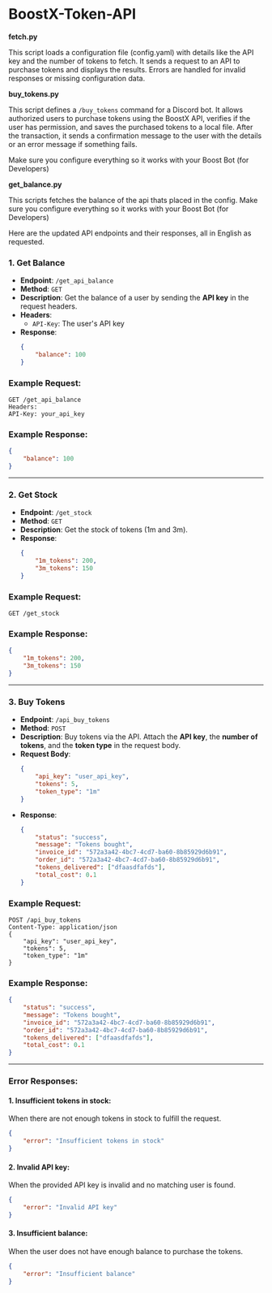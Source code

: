 # BoostX-Token-API

**fetch.py** 

This script loads a configuration file (config.yaml) with details like the API key and the number of tokens to fetch. It sends a request to an API to purchase tokens and displays the results. Errors are handled for invalid responses or missing configuration data.

**buy_tokens.py**

This script defines a `/buy_tokens` command for a Discord bot. It allows authorized users to purchase tokens using the BoostX API, verifies if the user has permission, and saves the purchased tokens to a local file. After the transaction, it sends a confirmation message to the user with the details or an error message if something fails.

Make sure you configure everything so it works with your Boost Bot (for Developers)

**get_balance.py**

This scripts fetches the balance of the api thats placed in the config. Make sure you configure everything so it works with your Boost Bot (for Developers)



Here are the updated API endpoints and their responses, all in English as requested.

### 1. **Get Balance**
- **Endpoint**: `/get_api_balance`
- **Method**: `GET`
- **Description**: Get the balance of a user by sending the **API key** in the request headers.
- **Headers**:
  - `API-Key`: The user's API key
- **Response**:
  ```json
  {
      "balance": 100
  }
  ```

### Example Request:
```http
GET /get_api_balance
Headers:
API-Key: your_api_key
```

### Example Response:
```json
{
    "balance": 100
}
```

---

### 2. **Get Stock**
- **Endpoint**: `/get_stock`
- **Method**: `GET`
- **Description**: Get the stock of tokens (1m and 3m).
- **Response**:
  ```json
  {
      "1m_tokens": 200,
      "3m_tokens": 150
  }
  ```

### Example Request:
```http
GET /get_stock
```

### Example Response:
```json
{
    "1m_tokens": 200,
    "3m_tokens": 150
}
```

---

### 3. **Buy Tokens**
- **Endpoint**: `/api_buy_tokens`
- **Method**: `POST`
- **Description**: Buy tokens via the API. Attach the **API key**, the **number of tokens**, and the **token type** in the request body.
- **Request Body**:
  ```json
  {
      "api_key": "user_api_key",
      "tokens": 5,
      "token_type": "1m"
  }
  ```
- **Response**:
  ```json
  {
      "status": "success",
      "message": "Tokens bought",
      "invoice_id": "572a3a42-4bc7-4cd7-ba60-8b85929d6b91",
      "order_id": "572a3a42-4bc7-4cd7-ba60-8b85929d6b91",
      "tokens_delivered": ["dfaasdfafds"],
      "total_cost": 0.1
  }
  ```

### Example Request:
```http
POST /api_buy_tokens
Content-Type: application/json
{
    "api_key": "user_api_key",
    "tokens": 5,
    "token_type": "1m"
}
```

### Example Response:
```json
{
    "status": "success",
    "message": "Tokens bought",
    "invoice_id": "572a3a42-4bc7-4cd7-ba60-8b85929d6b91",
    "order_id": "572a3a42-4bc7-4cd7-ba60-8b85929d6b91",
    "tokens_delivered": ["dfaasdfafds"],
    "total_cost": 0.1
}
```

---

### Error Responses:

#### 1. **Insufficient tokens in stock**:
When there are not enough tokens in stock to fulfill the request.

```json
{
    "error": "Insufficient tokens in stock"
}
```

#### 2. **Invalid API key**:
When the provided API key is invalid and no matching user is found.

```json
{
    "error": "Invalid API key"
}
```

#### 3. **Insufficient balance**:
When the user does not have enough balance to purchase the tokens.

```json
{
    "error": "Insufficient balance"
}
```


